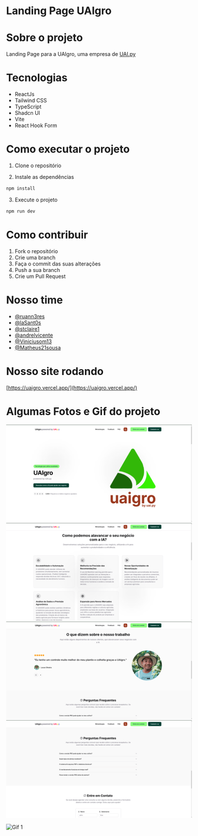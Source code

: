 # Landing Page UAIgro

# Sobre o projeto

Landing Page para a UAIgro, uma empresa de [UAI.py](https://github.com/uaipy)

# Tecnologias

- ReactJs
- Tailwind CSS
- TypeScript
- Shadcn UI
- Vite
- React Hook Form

# Como executar o projeto

1. Clone o repositório

2. Instale as dependências

```bash
npm install
```

3. Execute o projeto

```bash
npm run dev
```

# Como contribuir

1. Fork o repositório
2. Crie uma branch
3. Faça o commit das suas alterações
4. Push a sua branch
5. Crie um Pull Request

# Nosso time

- [@ruann3res](https://github.com/ruann3res)
- [@laSant0s](https://github.com/laSant0s)
- [@stclaire1](https://github.com/stclaire1)
- [@andrelvicente](https://github.com/andrelvicente)
- [@Viniciusom13](https://github.com/Viniciusom13)
- [@Matheus21sousa](https://github.com/Matheus21sousa)

# Nosso site rodando

[https://uaigro.vercel.app/](https://uaigro.vercel.app/)

# Algumas Fotos e Gif do projeto

![Foto 1](./public/assets/images/foto1.png)
![Foto 2](./public/assets/images/foto2.png)
![Foto 3](./public/assets/images/foto3.png)
![Foto 4](./public/assets/images/foto4.png)

![Gif 1](./public/assets/gif/gif-project.gif)

